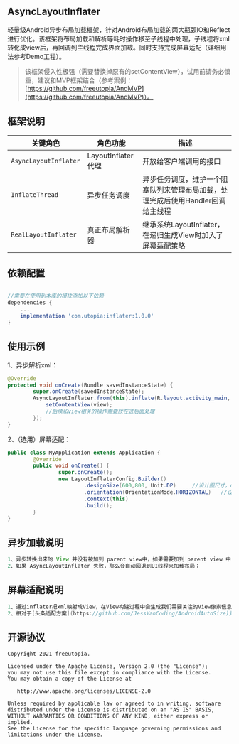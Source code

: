 ## AsyncLayoutInflater


轻量级Android异步布局加载框架，针对Android布局加载的两大瓶颈IO和Reflect进行优化。该框架将布局加载和解析等耗时操作移至子线程中处理，子线程将xml转化成view后，再回调到主线程完成界面加载。同时支持完成屏幕适配（详细用法参考Demo工程）。

>该框架侵入性极强（需要替换掉原有的setContentView），试用前请务必慎重，建议和MVP框架结合（参考案例：[https://github.com/freeutopia/AndMVP](https://github.com/freeutopia/AndMVP)）。

## 框架说明
|关键角色|角色功能|描述|
|---|---|---|
|`AsyncLayoutInflater`|LayoutInflater代理|开放给客户端调用的接口|
|`InflateThread`|异步任务调度|异步任务调度，维护一个阻塞队列来管理布局加载，处理完成后使用Handler回调给主线程
|`RealLayoutInflater`|真正布局解析器|继承系统LayoutInflater，在递归生成View时加入了屏幕适配策略|


## 依赖配置

```groovy

//需要在使用到本库的模块添加以下依赖
dependencies {
    ...
    implementation 'com.utopia:inflater:1.0.0'
}

```

## 使用示例
1、异步解析xml：
````java
@Override
protected void onCreate(Bundle savedInstanceState) {   
        super.onCreate(savedInstanceState);   
        AsyncLayoutInflater.from(this).inflate(R.layout.activity_main, view->{
            setContentView(view);
            //后续和view相关的操作需要放在这后面处理
        });
}
````

2、（选用）屏幕适配：
````java
public class MyApplication extends Application {   
        @Override   
        public void onCreate() {       
                super.onCreate();       
                new LayoutInflaterConfig.Builder()               
                        .designSize(600,800, Unit.DP)     //设计图尺寸，dp自选          
                        .orientation(OrientationMode.HORIZONTAL)   //设计图方向            
                        .context(this)               
                        .build();   
        }
}


````

## 异步加载说明

````java
1、异步转换出来的 View 并没有被加到 parent view中，如果需要加到 parent view 中，就需要我们自己手动添加；
2、如果 AsyncLayoutInflater 失败，那么会自动回退到UI线程来加载布局；
````
## 屏幕适配说明

````java
1、通过inflater把xml映射成View，在View构建过程中会生成我们需要关注的View像素信息（除matchParent和warpContent以外的内容），我们只需要按比例替换像素即可；
2、相对于[头条适配方案](https://github.com/JessYanCoding/AndroidAutoSize)更加便捷快速；
````

## 开源协议
```text
Copyright 2021 freeutopia.

Licensed under the Apache License, Version 2.0 (the "License");
you may not use this file except in compliance with the License.
You may obtain a copy of the License at

   http://www.apache.org/licenses/LICENSE-2.0

Unless required by applicable law or agreed to in writing, software
distributed under the License is distributed on an "AS IS" BASIS,
WITHOUT WARRANTIES OR CONDITIONS OF ANY KIND, either express or implied.
See the License for the specific language governing permissions and
limitations under the License.
```